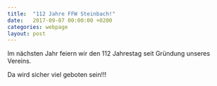 ```yaml
---
title:  "112 Jahre FFW Steinbach!"
date:   2017-09-07 00:00:00 +0200
categories: webpage
layout: post
---
```


Im nächsten Jahr feiern wir den 112 Jahrestag seit Gründung unseres Vereins.

Da wird sicher viel geboten sein!!!
